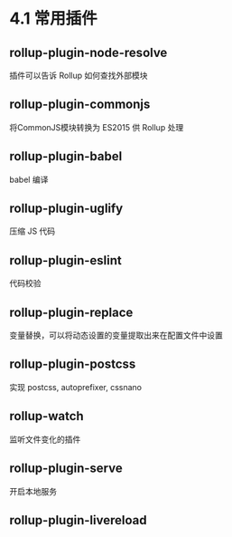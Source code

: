 # 4.1 常用插件

## rollup-plugin-node-resolve

插件可以告诉 Rollup 如何查找外部模块

## rollup-plugin-commonjs

将CommonJS模块转换为 ES2015 供 Rollup 处理

## rollup-plugin-babel

babel 编译

## rollup-plugin-uglify

压缩 JS 代码

## rollup-plugin-eslint

代码校验

## rollup-plugin-replace

变量替换，可以将动态设置的变量提取出来在配置文件中设置

## rollup-plugin-postcss

实现 postcss, autoprefixer, cssnano

## rollup-watch

监听文件变化的插件

## rollup-plugin-serve

开启本地服务

## rollup-plugin-livereload